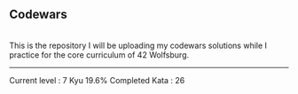 ## Codewars
<br>
This is the repository I will be uploading my codewars solutions while I practice for the core curriculum of 42 Wolfsburg.
<hr>
Current level : 7 Kyu 19.6%
Completed Kata : 26


